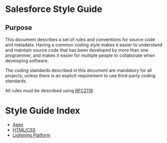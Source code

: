 # Salesforce Style Guide

## Purpose

This document describes a set of rules and conventions for source code and metadata. Having a common coding 
style makes it easier to understand and maintain source code that has been developed by more than one programmer, 
and makes it easier for multiple people to collaborate when developing software.

The coding standards described in this document are mandatory for all projects, unless there is an explicit 
requirement to use third-party coding standards.

All rules must be described using [RFC2119](https://www.ietf.org/rfc/rfc2119.txt).

# Style Guide Index

* [Apex](apex.md)
* [HTML/CSS](html-css.md)
* [Lightning Platform](lightning-platform.md)
